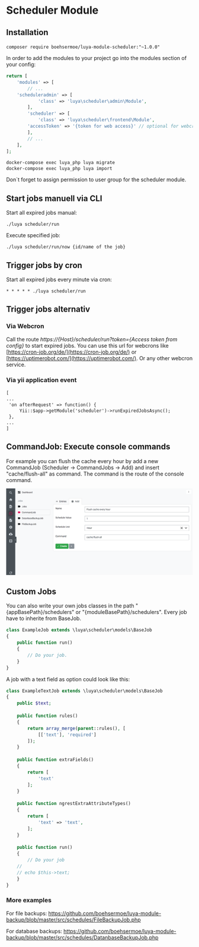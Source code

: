 # Scheduler Module

## Installation

`composer require boehsermoe/luya-module-scheduler:"~1.0.0"`

In order to add the modules to your project go into the modules section of your config:

```php
return [
    'modules' => [
        // ...
	'scheduleradmin' => [
            'class' => 'luya\scheduler\admin\Module',
        ],
        'scheduler' => [
            'class' => 'luya\scheduler\frontend\Module',
	    'accessToken' => '{token for web access}' // optional for webcron
        ],
        // ...
    ],
];
```
```shell
docker-compose exec luya_php luya migrate
docker-compose exec luya_php luya import
```

Don`t forget to assign permission to user group for the scheduler module.

## Start jobs manuell via CLI

Start all expired jobs manual:
```shell
./luya scheduler/run
```

Execute specified job:
```
./luya scheduler/run/now {id/name of the job}
```

## Trigger jobs by cron

Start all expired jobs every minute via cron:
```shell
* * * * * ./luya scheduler/run
```

## Trigger jobs alternativ

### Via Webcron

Call the route *https://{Host}/scheduler/run?token={Access token from config}* to start expired jobs. You can use this url for webcrons like [https://cron-job.org/de/](https://cron-job.org/de/) or [https://uptimerobot.com/](https://uptimerobot.com/). Or any other webcron service.

### Via yii application event

```
[
...
 'on afterRequest' => function() {
     Yii::$app->getModule('scheduler')->runExpiredJobsAsync();
 },
...
]

```

## CommandJob: Execute console commands

For example you can flush the cache every hour by add a new CommandJob (Scheduler -> CommandJobs -> Add) and insert "cache/flush-all" as command. The command is the route of the console command.

![commandjob-screen](commandjob-screen.png)


## Custom Jobs

You can also write your own jobs classes in the path "{appBasePath}/schedulers" or "{moduleBasePath}/schedulers". Every job have to inherite from BaseJob.

```php
class ExampleJob extends \luya\scheduler\models\BaseJob
{
    public function run()
    {
        // Do your job.
    }
}
```

A job with a text field as option could look like this:

```php
class ExampleTextJob extends \luya\scheduler\models\BaseJob
{
    public $text;

    public function rules()
    {
        return array_merge(parent::rules(), [
            [['text'], 'required']
        ]);
    }

    public function extraFields()
    {
        return [
            'text'
        ];
    }

    public function ngrestExtraAttributeTypes()
    {
        return [
            'text' => 'text',
        ];
    }

    public function run()
    {
        // Do your job
	//
	// echo $this->text;
    }
}
```

### More examples

For file backups: https://github.com/boehsermoe/luya-module-backup/blob/master/src/schedules/FileBackupJob.php

For database backups: https://github.com/boehsermoe/luya-module-backup/blob/master/src/schedules/DatanbaseBackupJob.php
